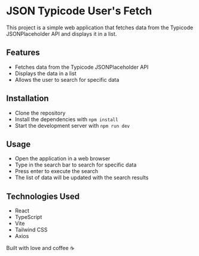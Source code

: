 # JSON Typicode User's Fetch

This project is a simple web application that fetches data from the Typicode JSONPlaceholder API and displays it in a list.

## Features

- Fetches data from the Typicode JSONPlaceholder API
- Displays the data in a list
- Allows the user to search for specific data

## Installation

- Clone the repository
- Install the dependencies with `npm install`
- Start the development server with `npm run dev`

## Usage

- Open the application in a web browser
- Type in the search bar to search for specific data
- Press enter to execute the search
- The list of data will be updated with the search results

## Technologies Used

- React
- TypeScript
- Vite
- Tailwind CSS
- Axios

Built with love and coffee ☕
